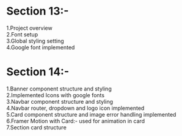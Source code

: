 # Section 13:-
1.Project overview<br>
2.Font setup<br>
3.Global styling setting<br>
4.Google font implemented

# Section 14:-
1.Banner component structure and styling<br>
2.Implemented Icons with google fonts<br>
3.Navbar component structure and styling<br>
4.Navbar router, dropdown and logo icon implemented<br>
5.Card component structure and image error handling implemented<br>
6.Framer Motion with Card:- used for animation in card<br>
7.Section card structure<br>
